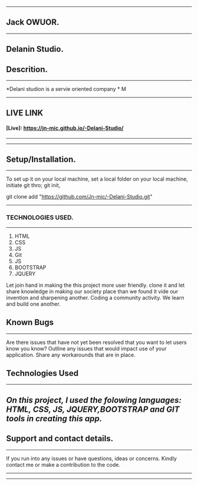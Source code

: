 ___
## Jack OWUOR.
---
Delanin Studio.
---
## Descrition.
---
*Delani studion is a servie oriented company *
 M

---
## LIVE LINK
 #### [Live]: https://jn-mic.github.io/-Delani-Studio/
 
___
---
## Setup/Installation.
---
To set up it on your local machine,
set a local folder on your local machine,
initiate git thro; git init,

git clone add "https://github.com/Jn-mic/-Delani-Studio.git"

---

### TECHNOLOGIES USED.
---
1. HTML
1. CSS
1. JS
1. Git
1. JS
1. BOOTSTRAP
1. JQUERY

  Let join hand in making the this project more user friendly. clone it and let share knowledge in making our society place than we found it vide our invention and sharpening another. Coding a community activity. We learn and build one another.
## Known Bugs
---
 Are there issues that have not yet been resolved that you want to let users know you know? Outline any issues that would impact use of your application. Share any workarounds that are in place. 
## Technologies Used
___
*On this project, I used the folowing languages: HTML, CSS, JS, JQUERY,BOOTSTRAP and GIT tools in  creating this app.* 
---
## Support and contact details.
___
If you run into any issues or have questions, ideas or concerns. Kindly contact me or make a contribution to the code.
_____
---
